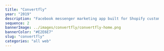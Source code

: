 ```yaml
---
title: "Convertfly"
year: "2019"
description: "Facebook messenger marketing app built for Shopify customers to increase their sales."
sequence: 2
bannerImage: ../images/convertfly/convertfly-home.png
bannerColor: "#E2E6E7"
slug: "convertfly"
categories: "all web"
---
```

